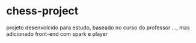 # chess-project

projeto desenvolcido para estudo, baseado no curso do professor ..., mas adicionado front-end com spark e player
